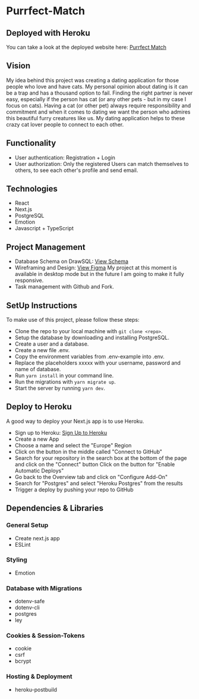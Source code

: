 # Purrfect-Match

## Deployed with Heroku

You can take a look at the deployed website here: [Purrfect Match](https://)

## Vision

My idea behind this project was creating a dating application for those people who love and have cats. My personal opinion about dating is it can be a trap and has a thousand option to fail. Finding the right partner is never easy, especially if the person has cat (or any other pets - but in my case I focus on cats).
Having a cat (or other pet) always require responsibility and commitment and when it comes to dating we want the person who admires this beautiful furry creatures like us. My dating application helps to these crazy cat lover people to connect to each other.

## Functionality

- User authentication: Registration + Login
- User authorization: Only the registered Users can match themselves to others, to see each other's profile and send email.

## Technologies

- React
- Next.js
- PostgreSQL
- Emotion
- Javascript + TypeScript

## Project Management

- Database Schema on DrawSQL: [View Schema](https://drawsql.app/krisztina-komocsin/diagrams/purrfect-match)
- Wireframing and Design: [View Figma](https://www.figma.com/file/XRZ33cuhLsBJK03swVjOV2/Purrfect-Match?node-id=0%3A1)
  My project at this moment is available in desktop mode but in the future I am going to make it fully responsive.
- Task management with Github and Fork.

## SetUp Instructions

To make use of this project, please follow these steps:

- Clone the repo to your local machine with `git clone <repo>`.
- Setup the database by downloading and installing PostgreSQL.
- Create a user and a database.
- Create a new file .env.
- Copy the environment variables from .env-example into .env.
- Replace the placeholders xxxxx with your username, password and name of database.
- Run `yarn install` in your command line.
- Run the migrations with `yarn migrate up`.
- Start the server by running `yarn dev`.

## Deploy to Heroku

A good way to deploy your Next.js app is to use Heroku.

- Sign up to Heroku: [Sign Up to Heroku](https://signup.heroku.com/)
- Create a new App
- Choose a name and select the "Europe" Region
- Click on the button in the middle called "Connect to GitHub"
- Search for your repository in the search box at the bottom of the page and click on the "Connect" button Click on the button for "Enable Automatic Deploys"
- Go back to the Overview tab and click on "Configure Add-On"
- Search for "Postgres" and select "Heroku Postgres" from the results
- Trigger a deploy by pushing your repo to GitHub

## Dependencies & Libraries

### General Setup

- Create next.js app
- ESLint

### Styling

- Emotion

### Database with Migrations

- dotenv-safe
- dotenv-cli
- postgres
- ley

### Cookies & Session-Tokens

- cookie
- csrf
- bcrypt

### Hosting & Deployment

- heroku-postbuild

